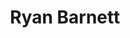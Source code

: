 ---
layout: page
title: Ryan Barnett
description: Ph.D. 2006
img: 
redirect: https://www.imperial.ac.uk/people/r.barnett
importance: 1
category: past
---
